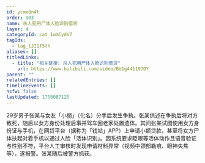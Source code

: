 ```yaml
---
id: ycme8n4t
order: 903
name: 杀人犯用尸体人脸识别借贷
layer: 4
categoryId: cat_1wmCydV7
tagIds:
  - tag_tJI1f5th
aliases: []
titledLinks:
  - title: "相关链接: 杀人犯用尸体人脸识别借贷"
    url: https://www.bilibili.com/video/BV1g441197DY
parent: ""
relatedEntries: []
timelineEvents: []
nsfw: false
lastUpdated: 1758087125
---
```


29岁男子张某与女友「小丽」（化名）分手后发生争执。张某供述在争执后将对方致死，随后以女方身份处理后事并驾车回老家处置遗体。其间张某试图使用女方身份证与手机，在网贷平台（据称为「钱站」APP）上申请小额贷款，甚至将女方尸体扶起对着手机以通过人脸「活体识别」。因系统要求眨眼等活体动作且语音验证与性别不符，平台人工审核时发现申请材料异常（视频中颈部勒痕、眼神失焦等），遂报警。张某随后被警方抓获。